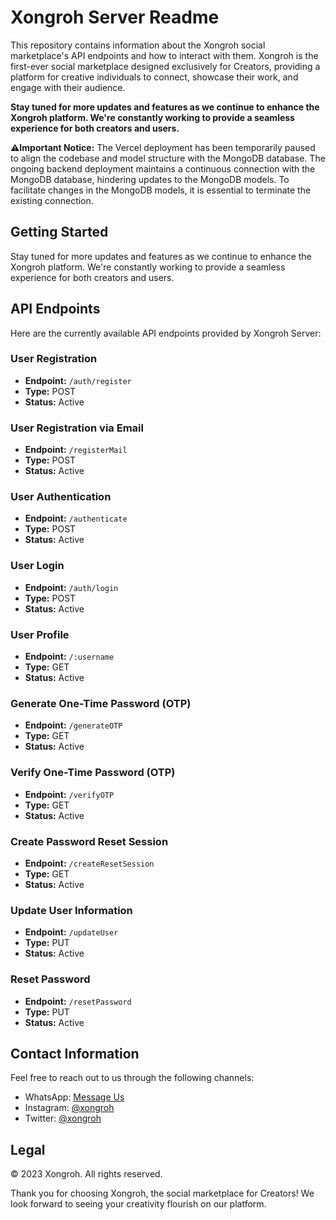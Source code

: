 ﻿# Xongroh Server Readme

This repository contains information about the Xongroh social marketplace's API endpoints and how to interact with them. Xongroh is the first-ever social marketplace designed exclusively for Creators, providing a platform for creative individuals to connect, showcase their work, and engage with their audience.

**Stay tuned for more updates and features as we continue to enhance the Xongroh platform. We're constantly working to provide a seamless experience for both creators and users.**

**⚠Important Notice:** The Vercel deployment has been temporarily paused to align the codebase and model structure with the MongoDB database. The ongoing backend deployment maintains a continuous connection with the MongoDB database, hindering updates to the MongoDB models. To facilitate changes in the MongoDB models, it is essential to terminate the existing connection.

## Getting Started

Stay tuned for more updates and features as we continue to enhance the Xongroh platform. We're constantly working to provide a seamless experience for both creators and users.

## API Endpoints

Here are the currently available API endpoints provided by Xongroh Server:

### User Registration

- **Endpoint:** `/auth/register`
- **Type:** POST
- **Status:** Active

### User Registration via Email

- **Endpoint:** `/registerMail`
- **Type:** POST
- **Status:** Active

### User Authentication

- **Endpoint:** `/authenticate`
- **Type:** POST
- **Status:** Active

### User Login

- **Endpoint:** `/auth/login`
- **Type:** POST
- **Status:** Active

### User Profile

- **Endpoint:** `/:username`
- **Type:** GET
- **Status:** Active

### Generate One-Time Password (OTP)

- **Endpoint:** `/generateOTP`
- **Type:** GET
- **Status:** Active

### Verify One-Time Password (OTP)

- **Endpoint:** `/verifyOTP`
- **Type:** GET
- **Status:** Active

### Create Password Reset Session

- **Endpoint:** `/createResetSession`
- **Type:** GET
- **Status:** Active

### Update User Information

- **Endpoint:** `/updateUser`
- **Type:** PUT
- **Status:** Active

### Reset Password

- **Endpoint:** `/resetPassword`
- **Type:** PUT
- **Status:** Active

## Contact Information

Feel free to reach out to us through the following channels:

- WhatsApp: [Message Us](https://wa.me/919127510087?text=hi)
- Instagram: [@xongroh](https://instagram.com/xongroh)
- Twitter: [@xongroh](https://twitter.com/xongroh)

## Legal

© 2023 Xongroh. All rights reserved.

Thank you for choosing Xongroh, the social marketplace for Creators! We look forward to seeing your creativity flourish on our platform.
